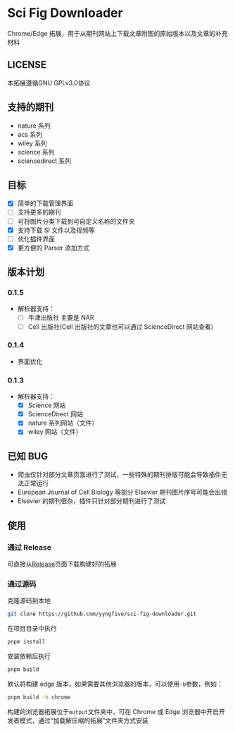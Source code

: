 # Sci Fig Downloader

Chrome/Edge 拓展，用于从期刊网站上下载文章附图的原始版本以及文章的补充材料

## LICENSE

本拓展遵循GNU GPLv3.0协议

## 支持的期刊

- nature 系列
- acs 系列
- wiley 系列
- science 系列
- sciencedirect 系列

## 目标

- [x] 简单的下载管理界面
- [ ] 支持更多的期刊
- [ ] 可将图片分类下载到可自定义名称的文件夹
- [x] 支持下载 SI 文件以及视频等
- [ ] 优化插件界面
- [x] 更方便的 Parser 添加方式

## 版本计划

### 0.1.5

- 解析器支持：
  - [ ] 牛津出版社 主要是 NAR
  - [ ] Cell 出版社(Cell 出版社的文章也可以通过 ScienceDirect 网站查看)

### 0.1.4

- 界面优化

### 0.1.3

- 解析器支持：
  - [x] Science 网站
  - [x] ScienceDirect 网站
  - [x] nature 系列网站（文件）
  - [x] wiley 网站（文件）

## 已知 BUG

- 爬虫仅针对部分文章页面进行了测试，一些特殊的期刊排版可能会导致插件无法正常运行
- European Journal of Cell Biology 等部分 Elsevier 期刊图片序号可能会出错
- Elsevier 的期刊很杂，插件只针对部分期刊进行了测试

## 使用

### 通过 Release

可直接从[Release](https://github.com/yyngfive/sci-fig-downloader/releases)页面下载构建好的拓展

### 通过源码

克隆源码到本地

```bash
git clone https://github.com/yyngfive/sci-fig-downloader.git
```

在项目目录中执行

```bash
pnpm install
```

安装依赖后执行

```bash
pnpm build
```

默认将构建 edge 版本，如果需要其他浏览器的版本，可以使用`-b`参数，例如：

```bash
pnpm build -b chrome
```

构建的浏览器拓展位于`output`文件夹中，可在 Chrome 或 Edge 浏览器中开启开发者模式，通过“加载解压缩的拓展”文件夹方式安装
